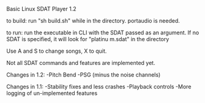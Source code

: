 Basic Linux SDAT Player 1.2


to build: run "sh build.sh" while in the directory. portaudio is needed.

to run: run the executable in CLI with the SDAT passed as an argument. If no SDAT is specified, it will look for "platinu
m.sdat" in the directory

Use A and S to change songs, X to quit.

Not all SDAT commands and features are implemented yet.

Changes in 1.2:
-Pitch Bend
-PSG (minus the noise channels)

Changes in 1.1:
-Stability fixes and less crashes
-Playback controls
-More logging of un-implemented features
